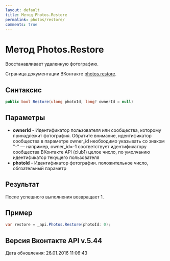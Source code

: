 ```yaml
---
layout: default
title: Метод Photos.Restore
permalink: photos/restore/
comments: true
---
```

# Метод Photos.Restore
Восстанавливает удаленную фотографию.

Страница документации ВКонтакте [photos.restore](https://vk.com/dev/photos.restore).

## Синтаксис
``` csharp
public bool Restore(ulong photoId, long? ownerId = null)
```

## Параметры
+ **ownerId** - Идентификатор пользователя или сообщества, которому принадлежит фотография. Обратите внимание, идентификатор сообщества в параметре owner_id необходимо указывать со знаком "-" — например, owner_id=-1 соответствует идентификатору сообщества ВКонтакте API (club1)  целое число, по умолчанию идентификатор текущего пользователя
+ **photoId** - Идентификатор фотографии. положительное число, обязательный параметр

## Результат
После успешного выполнения возвращает 1.

## Пример
``` csharp
var restore = _api.Photos.Restore(photoId: 0);
```

## Версия Вконтакте API v.5.44
Дата обновления: 26.01.2016 11:06:43
